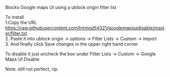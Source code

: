 Blocks Google maps UI using a ublock origin filter list

To install  
1.Copy the URL  
https://raw.githubusercontent.com/tntmod54321/googlemapsuidisable/master/filter.txt  
2. Paste it into ublock origin -> options -> Filter Lists -> Custom -> Import  
3. And finally click Save changes in the upper right hand corner  

To disable it just uncheck the box under Filter Lists -> Custom -> Google Maps UI Disable
  
  Note: still not perfect, rip.
